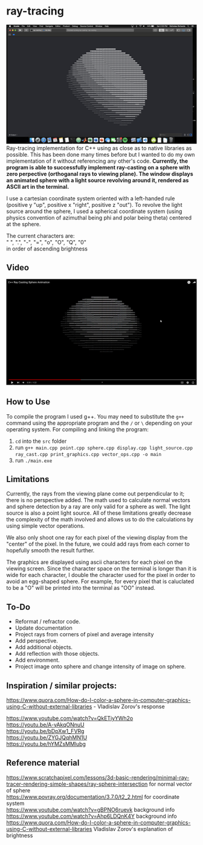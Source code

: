 # ray-tracing
![Alt text](/imgs/sphere_screen_shot.png "Ray-Casting on Sphere")
Ray-tracing implementation for C++ using as close as to native libraries as possible. This has been done many times before but I wanted to do my own implementation of it without referencing any other's code. **Currently, the program is able to successfully implement ray-casting on a sphere with zero perpective (orthoganal rays to viewing plane). The window displays an animated sphere with a light source revolving around it, rendered as ASCII art in the terminal.** 

I use a cartesian coordinate system oriented with a left-handed rule (positive y "up", positive x "right", positive z "out"). To revolve the light source around the sphere, I used a spherical coordinate system (using physics convention of azimuthal being phi and polar being theta) centered at the sphere. 

The current characters are:  
" ", ".", "-", "=", "o", "O", "Q", "0"   
in order of ascending brightness

## Video  
[![Watch the video](/imgs/youtube_screenshot.png)](https://youtu.be/LtOQ-mvyUOo)

## How to Use  
To compile the program I used g++. You may need to substitute the `g++` command using the appropriate program and the `/` or `\` depending on your operating system. For compiling and linking the program:
1. `cd` into the `src` folder
2. run `g++ main.cpp point.cpp sphere.cpp display.cpp light_source.cpp ray_cast.cpp print_graphics.cpp vector_ops.cpp -o main`
3. run `./main.exe` 

## Limitations
Currently, the rays from the viewing plane come out perpendicular to it; there is no perspective added. The math used to calculate normal vectors and sphere detection by a ray are only valid for a sphere as well. The light source is also a point light source. All of these limitations greatly decrease the complexity of the math involved and allows us to do the calculations by using simple vector operations.  

We also only shoot one ray for each pixel of the viewing display from the "center" of the pixel. In the future, we could add rays from each corner to hopefully smooth the result further.

The graphics are displayed using ascii characters for each pixel on the viewing screen. Since the character space on the terminal is longer than it is wide for each character, I double the character used for the pixel in order to avoid an egg-shaped sphere. For example, for every pixel that is caluclated to be a "O" will be printed into the terminal as "OO" instead.

## To-Do
* Reformat / refractor code.
* Update documentation
* Project rays from corners of pixel and average intensity
* Add perspective.
* Add additional objects.
* Add reflection with those objects.
* Add environment.
* Project image onto sphere and change intensity of image on sphere.

## Inspiration / similar projects:
https://www.quora.com/How-do-I-color-a-sphere-in-computer-graphics-using-C-without-external-libraries - Vladislav Zorov's response  
  
https://www.youtube.com/watch?v=QkETiyYWh2o  
https://youtu.be/A-yAkqONnuU  
https://youtu.be/bDpXw1_FVRg  
https://youtu.be/ZYGJQqhMN1U  
https://youtu.be/hYMZsMMlubg  

## Reference material
https://www.scratchapixel.com/lessons/3d-basic-rendering/minimal-ray-tracer-rendering-simple-shapes/ray-sphere-intersection for normal vector of sphere  
https://www.povray.org/documentation/3.7.0/t2_2.html for coordinate system  
https://www.youtube.com/watch?v=gBPNO6ruevk background info  
https://www.youtube.com/watch?v=Ahp6LDQnK4Y background info  
https://www.quora.com/How-do-I-color-a-sphere-in-computer-graphics-using-C-without-external-libraries Vladislav Zorov's explanation of brightness  

